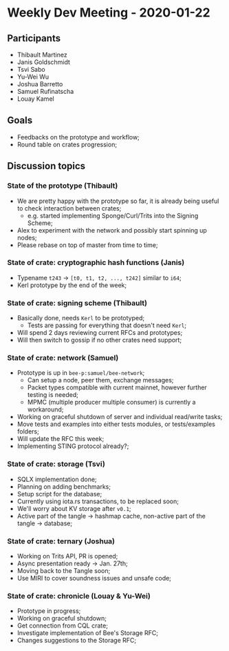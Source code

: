 # Weekly Dev Meeting - 2020-01-22

## Participants

+ Thibault Martinez
+ Janis Goldschmidt
+ Tsvi Sabo
+ Yu-Wei Wu
+ Joshua Barretto
+ Samuel Rufinatscha
+ Louay Kamel

## Goals

+ Feedbacks on the prototype and workflow;
+ Round table on crates progression;

## Discussion topics

### State of the prototype (Thibault)

+ We are pretty happy with the prototype so far, it is already being useful to check interaction between crates;
    + e.g. started implementing Sponge/Curl/Trits into the Signing Scheme;
+ Alex to experiment with the network and possibly start spinning up nodes;
+ Please rebase on top of master from time to time;

### State of crate: cryptographic hash functions (Janis)

+ Typename `t243` -> `[t0, t1, t2, ..., t242]` similar to `i64`;
+ Kerl prototype by the end of the week;

### State of crate: signing scheme (Thibault)

+ Basically done, needs `Kerl` to be prototyped;
    + Tests are passing for everything that doesn't need `Kerl`;
+ Will spend 2 days reviewing current RFCs and prototypes;
+ Will then switch to gossip if no other crates need support;

### State of crate: network (Samuel)

+ Prototype is up in `bee-p:samuel/bee-network`;
    + Can setup a node, peer them, exchange messages;
    + Packet types compatible with current mainnet, however further testing is needed;
    + MPMC (multiple producer multiple consumer) is currently a workaround;
+ Working on graceful shutdown of server and individual read/write tasks;
+ Move tests and examples into either tests modules, or tests/examples folders;
+ Will update the RFC this week;
+ Implementing STING protocol already?;

### State of crate: storage (Tsvi)

+ SQLX implementation done;
+ Planning on adding benchmarks;
+ Setup script for the database;
+ Currently using iota.rs transactions, to be replaced soon;
+ We'll worry about KV storage after `v0.1`;
+ Active part of the tangle -> hashmap cache, non-active part of the tangle -> database;

### State of crate: ternary (Joshua)

+ Working on Trits API, PR is opened;
+ Async presentation ready -> Jan. 27th;
+ Moving back to the Tangle soon;
+ Use MIRI to cover soundness issues and unsafe code;

### State of crate: chronicle (Louay & Yu-Wei)

+ Prototype in progress;
+ Working on graceful shutdown;
+ Get connection from CQL crate;
+ Investigate implementation of Bee's Storage RFC;
+ Changes suggestions to the Storage RFC;
